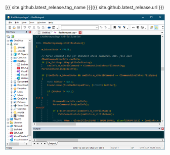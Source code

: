 [{{ site.github.latest_release.tag_name }}]({{ site.github.latest_release.url }})

![Screenshot](doc/RadNotepad.png)
